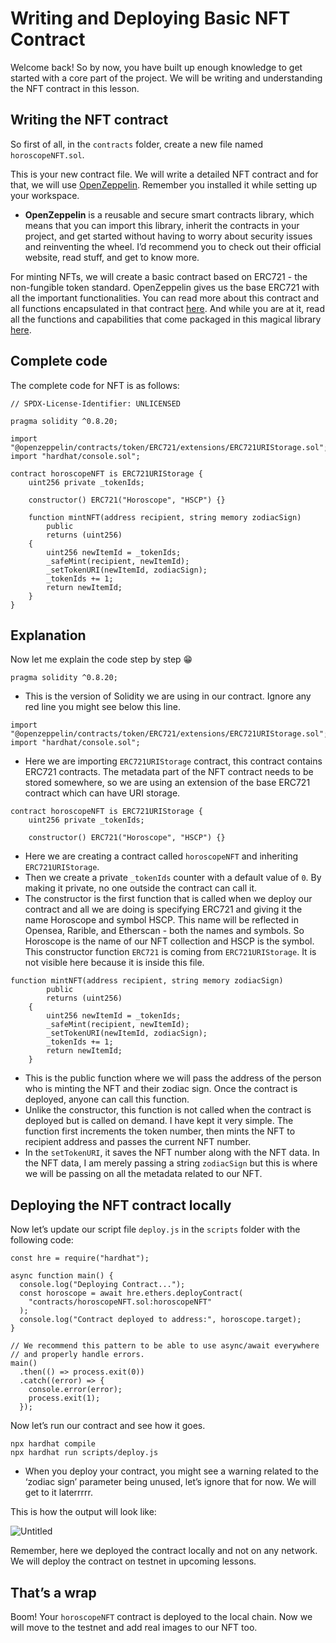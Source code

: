 # Writing and Deploying Basic NFT Contract

Welcome back! So by now, you have built up enough knowledge to get started with a core part of the project. We will be writing and understanding the NFT contract in this lesson.

## Writing the NFT contract

So first of all, in the `contracts` folder, create a new file named `horoscopeNFT.sol`. 

This is your new contract file. We will write a detailed NFT contract and for that, we will use  [OpenZeppelin](https://openzeppelin.com/). Remember you installed it while setting up your workspace.

- **OpenZeppelin** is a reusable and secure smart contracts library, which means that you can import this library, inherit the contracts in your project, and get started without having to worry about security issues and reinventing the wheel. I’d recommend you to check out their official website, read stuff, and get to know more.

For minting NFTs, we will create a basic contract based on ERC721 - the non-fungible token standard. OpenZeppelin gives us the base ERC721 with all the important functionalities. You can read more about this contract and all functions encapsulated in that contract [here](https://docs.openzeppelin.com/contracts/4.x/erc721). And while you are at it, read all the functions and capabilities that come packaged in this magical library [here](https://docs.openzeppelin.com/contracts/4.x/api/token/erc721).

## Complete code

The complete code for NFT is as follows:

```
// SPDX-License-Identifier: UNLICENSED

pragma solidity ^0.8.20;

import "@openzeppelin/contracts/token/ERC721/extensions/ERC721URIStorage.sol";
import "hardhat/console.sol";

contract horoscopeNFT is ERC721URIStorage {
    uint256 private _tokenIds;

    constructor() ERC721("Horoscope", "HSCP") {}

    function mintNFT(address recipient, string memory zodiacSign)
        public
        returns (uint256)
    {
        uint256 newItemId = _tokenIds;
        _safeMint(recipient, newItemId);
        _setTokenURI(newItemId, zodiacSign);
        _tokenIds += 1;
        return newItemId;
    }
}
```

## Explanation

Now let me explain the code step by step 😁

```
pragma solidity ^0.8.20;
```

- This is the version of Solidity we are using in our contract. Ignore any red line you might see below this line.

```
import "@openzeppelin/contracts/token/ERC721/extensions/ERC721URIStorage.sol";
import "hardhat/console.sol";
```

- Here we are importing `ERC721URIStorage` contract, this contract contains ERC721 contracts. The metadata part of the NFT contract needs to be stored somewhere, so we are using an extension of the base ERC721 contract which can have URI storage.

```
contract horoscopeNFT is ERC721URIStorage {
    uint256 private _tokenIds;

    constructor() ERC721("Horoscope", "HSCP") {}

```

- Here we are creating a contract called `horoscopeNFT` and inheriting `ERC721URIStorage`.
- Then we create a private `_tokenIds` counter with a default value of `0`. By making it private, no one outside the contract can call it.
- The constructor is the first function that is called when we deploy our contract and all we are doing is specifying ERC721 and giving it the name Horoscope and symbol HSCP. This name will be reflected in Opensea, Rarible, and Etherscan - both the names and symbols. So Horoscope is the name of our NFT collection and HSCP is the symbol. This constructor function `ERC721` is coming from `ERC721URIStorage`. It is not visible here because it is inside this file.

```
function mintNFT(address recipient, string memory zodiacSign)
        public
        returns (uint256)
    {
        uint256 newItemId = _tokenIds;
        _safeMint(recipient, newItemId);
        _setTokenURI(newItemId, zodiacSign);
        _tokenIds += 1;
        return newItemId;
    }
```

- This is the public function where we will pass the address of the person who is minting the NFT and their zodiac sign. Once the contract is deployed, anyone can call this function.
- Unlike the constructor, this function is not called when the contract is deployed but is called on demand. I have kept it very simple. The function first increments the token number, then mints the NFT to recipient address and passes the current NFT number.
- In the `setTokenURI`, it saves the NFT number along with the NFT data. In the NFT data, I am merely passing a string `zodiacSign` but this is where we will be passing on all the metadata related to our NFT.

## Deploying the NFT contract locally

Now let’s update our script file `deploy.js` in the `scripts` folder with the following code: 

```
const hre = require("hardhat");

async function main() {
  console.log("Deploying Contract...");
  const horoscope = await hre.ethers.deployContract(
    "contracts/horoscopeNFT.sol:horoscopeNFT"
  );
  console.log("Contract deployed to address:", horoscope.target);
}

// We recommend this pattern to be able to use async/await everywhere
// and properly handle errors.
main()
  .then(() => process.exit(0))
  .catch((error) => {
    console.error(error);
    process.exit(1);
  });
```

Now let’s run our contract and see how it goes.

```
npx hardhat compile
npx hardhat run scripts/deploy.js
```

- When you deploy your contract, you might see a warning related to the ‘zodiac sign’ parameter being unused, let’s ignore that for now. We will get to it laterrrrr.
    
    

This is how the output will look like:

![Untitled](https://github.com/0xmetaschool/Learning-Projects/blob/main/assests_for_all/assests_for_horoscope/1%20Writing%20Basic%20NFT%20Contract/Untitled.png?raw=true)

Remember, here we deployed the contract locally and not on any network. We will deploy the contract on testnet in upcoming lessons.

## That’s a wrap

Boom! Your `horoscopeNFT` contract is deployed to the local chain. Now we will move to the testnet and add real images to our NFT too.